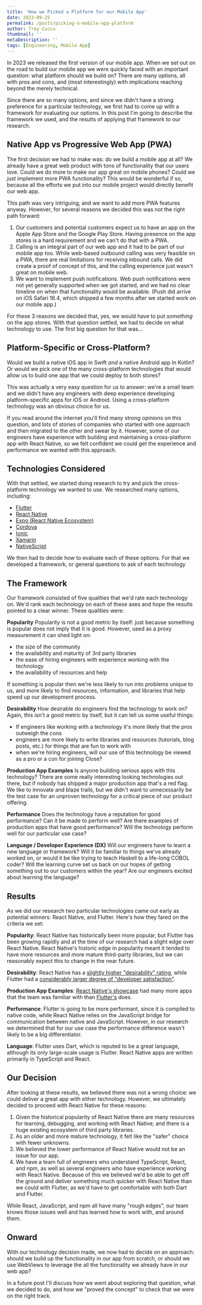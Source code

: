 ```yaml
---
title: 'How we Picked a Platform for our Mobile App'
date: 2023-09-25
permalink: /posts/picking-a-mobile-app-platform
author: Trey Cucco
thumbnail: ''
metaDescription: ''
tags: [Engineering, Mobile App]
---
```


In 2023 we released the first version of our mobile app. When we set out on the
road to build our mobile app we were quickly faced with an important question:
what platform should we build on? There are many options, all with pros and
cons, and (most interestingly) with implications reaching beyond the merely
technical.

Since there are so many options, and since we didn't have a strong preference
for a particular technology, we first had to come up with a framework for
evaluating our options. In this post I'm going to describe the framework we
used, and the results of applying that framework to our research.

## Native App vs Progressive Web App (PWA)

The first decision we had to make was: do we build a mobile app at all? We
already have a great web product with tons of functionality that our users love.
Could we do more to make our app great on mobile phones? Could we _just_
implement more PWA functionality? This would be wonderful if so, because all the
efforts we put into our mobile project would directly benefit our web app.

This path was very intriguing, and we want to add more PWA features anyway.
However, for several reasons we decided this was not the right path forward:

1. Our customers and potential customers expect us to have an app on the Apple
   App Store and the Google Play Store. Having presence on the app stores is a
   hard requirement and we can't do that with a PWA.
2. Calling is an integral part of our web app and it had to be part of our
   mobile app too. While web-based outbound calling was very feasible on a PWA,
   there are real limitations for receiving inbound calls. We did create a proof
   of concept of this, and the calling experience just wasn't great on mobile
   web.
3. We want to implement push notifications. Web push notifications were not yet
   generally supported when we got started, and we had no clear timeline on when
   that functionality would be available. (Push did arrive on iOS Safari 16.4,
   which shipped a few months after we started work on our mobile app.)

For these 3 reasons we decided that, yes, we would have to put _something_ on
the app stores. With that question settled, we had to decide on what technology
to use. The first big question for that was...

## Platform-Specific or Cross-Platform?

Would we build a native iOS app in Swift _and_ a native Android app in Kotlin?
Or would we pick one of the many cross-platform technologies that would allow us
to build one app that we could deploy to both stores?

This was actually a very easy question for us to answer: we're a small team and
we didn't have any engineers with deep experience developing platform-specific
apps for iOS or Android. Using a cross-platform technology was an obvious choice
for us.

If you read around the internet you'll find many strong opinions on this
question, and lots of stories of companies who started with one approach and
then migrated to the other and swear by it. However, some of our engineers have
experience with building and maintaining a cross-platform app with React Native,
so we felt confident we could get the experience and performance we wanted with
this approach.

## Technologies Considered

With that settled, we started doing research to try and pick the cross-platform
technology we wanted to use. We researched many options, including:

- [Flutter](https://flutter.dev/)
- [React Native](https://reactnative.dev/)
- [Expo (React Native Ecosystem)](https://expo.dev/)
- [Cordova](https://cordova.apache.org/)
- [Ionic](https://ionic.io/)
- [Xamarin](https://dotnet.microsoft.com/en-us/apps/xamarin)
- [NativeScript](https://nativescript.org/)

We then had to decide how to evaluate each of these options. For that we
developed a framework, or general questions to ask of each technology

## The Framework

Our framework consisted of five qualities that we'd rate each technology on.
We'd rank each technology on each of these axes and hope the results pointed to
a clear winner. These qualities were:

**Popularity** Popularity is not a good metric by itself: just because something
is popular does not imply that it is good. However, used as a proxy measurement it
can shed light on:

- the size of the community
- the availability and maturity of 3rd party libraries
- the ease of hiring engineers with experience working with the technology
- the availability of resources and help

If something is popular then we're less likely to run into problems unique to
us, and more likely to find resources, information, and libraries that help
speed up our development process.

**Desirability** How desirable do engineers find the technology to work on?
Again, this isn't a good metric by itself, but it can tell us some useful
things:

- If engineers like working with a technology it's more likely that the pros
  outweigh the cons
- engineers are more likely to write libraries and resources (tutorials, blog
  posts, etc.) for things that are fun to work with
- when we're hiring engineers, will our use of this technology be viewed as a
  pro or a con for joining Close?

**Production App Examples** Is anyone building serious apps with this
technology? There are some really interesting looking technologies out there,
but if nobody has shipped a major production app that's a red flag. We like to
innovate and blaze trails, but we didn't want to unnecessarily be the test case
for an unproven technology for a critical piece of our product offering.

**Performance** Does the technology have a reputation for good performance? Can
it be made to perform well? Are there examples of production apps that have good
performance? Will the technology perform well for our particular use case?

**Language / Developer Experience (DX)** Will our engineers have to learn a new
language or framework? Will it be familiar to things we've already worked on, or
would it be like trying to teach Haskell to a life-long COBOL coder? Will the
learning curve set us back on our hopes of getting something out to our
customers within the year? Are our engineers excited about learning the
language?

## Results

As we did our research two particular technologies came out early as potential
winners: React Native, and Flutter. Here's how they fared on the criteria we
set:

**Popularity**: React Native has historically been more popular, but Flutter has
been growing rapidly and at the time of our research had a slight edge over
React Native. React Native's historic edge in popularity meant it tended to have
more resources and more mature third-party libraries, but we can reasonably
expect this to change in the near future.

**Desirability**: React Native has a
[slightly higher "desirability" rating](https://insights.stackoverflow.com/survey/2021#most-loved-dreaded-and-wanted-misc-tech-want),
while Flutter had a
[considerably larger degree of "developer satisfaction"](https://insights.stackoverflow.com/survey/2021#most-loved-dreaded-and-wanted-misc-tech-love-dread).

**Production App Examples**:
[React Native's showcase](https://reactnative.dev/showcase) had many more apps
that the team was familiar with than [Flutter's](https://flutter.dev/showcase)
does.

**Performance**: Flutter is going to be more performant,  since it is compiled to native code, while
React Native relies on the JavaScript bridge for communication between native
and JavaScript. However, in our research we determined that for our use case the
performance difference wasn't likely to be a big differentiator.

**Language**: Flutter uses Dart, which is reputed to be a great language,
although its only large-scale usage is Flutter. React Native apps are written
primarily in TypeScript and React.

## Our Decision

After looking at these results, we believed there was not a wrong choice: we
could deliver a great app with either technology. However, we ultimately decided
to proceed with React Native for these reasons:

1. Given the historical popularity of React Native there are many resources for
   learning, debugging, and working with React Native; and there is a huge
   existing ecosystem of third party libraries.
2. As an older and more mature technology, it felt like the "safer" choice with
   fewer unknowns.
3. We believed the lower performance of React Native would not be an issue for
   our app.
4. We have a team full of engineers who understand TypeScript, React, and npm,
   as well as several engineers who have experience working with React Native.
   Because of this we believed we'd be able to get off the ground and deliver
   something much quicker with React Native than we could with Flutter, as we'd
   have to get comfortable with both Dart and Flutter.

While React, JavaScript, and npm all have many "rough edges", our team knows those
issues well and has learned how to work with, and around them.

## Onward

With our technology decision made, we now had to decide on an approach: should
we build up the functionality in our app from scratch, or should we use WebViews
to leverage the all the functionality we already have in our web app?

In a future post I'll discuss how we went about exploring that question, what we
decided to do, and how we "proved the concept" to check that we were on the
right track.
